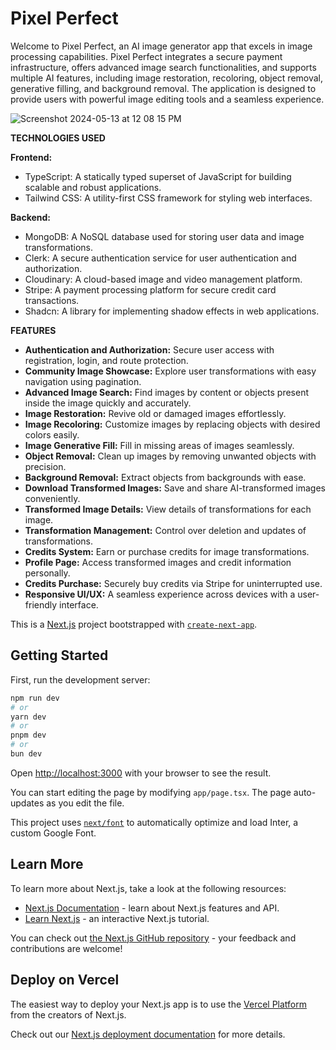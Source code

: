 # Pixel Perfect

Welcome to Pixel Perfect, an AI image generator app that excels in image processing capabilities. Pixel Perfect integrates a secure payment infrastructure, offers advanced image search functionalities, and supports multiple AI features, including image restoration, recoloring, object removal, generative filling, and background removal. The application is designed to provide users with powerful image editing tools and a seamless experience.

![Screenshot 2024-05-13 at 12 08 15 PM](https://github.com/TariqKichawele/ai-images/assets/105932024/d8c55752-275c-403b-809e-fab7f1664c4c)

**TECHNOLOGIES USED**

**Frontend:**
- TypeScript: A statically typed superset of JavaScript for building scalable and robust applications.
- Tailwind CSS: A utility-first CSS framework for styling web interfaces.

**Backend:**
- MongoDB: A NoSQL database used for storing user data and image transformations.
- Clerk: A secure authentication service for user authentication and authorization.
- Cloudinary: A cloud-based image and video management platform.
- Stripe: A payment processing platform for secure credit card transactions.
- Shadcn: A library for implementing shadow effects in web applications.

**FEATURES**

- **Authentication and Authorization:** Secure user access with registration, login, and route protection.
- **Community Image Showcase:** Explore user transformations with easy navigation using pagination.
- **Advanced Image Search:** Find images by content or objects present inside the image quickly and accurately.
- **Image Restoration:** Revive old or damaged images effortlessly.
- **Image Recoloring:** Customize images by replacing objects with desired colors easily.
- **Image Generative Fill:** Fill in missing areas of images seamlessly.
- **Object Removal:** Clean up images by removing unwanted objects with precision.
- **Background Removal:** Extract objects from backgrounds with ease.
- **Download Transformed Images:** Save and share AI-transformed images conveniently.
- **Transformed Image Details:** View details of transformations for each image.
- **Transformation Management:** Control over deletion and updates of transformations.
- **Credits System:** Earn or purchase credits for image transformations.
- **Profile Page:** Access transformed images and credit information personally.
- **Credits Purchase:** Securely buy credits via Stripe for uninterrupted use.
- **Responsive UI/UX:** A seamless experience across devices with a user-friendly interface.


This is a [Next.js](https://nextjs.org/) project bootstrapped with [`create-next-app`](https://github.com/vercel/next.js/tree/canary/packages/create-next-app).

## Getting Started

First, run the development server:

```bash
npm run dev
# or
yarn dev
# or
pnpm dev
# or
bun dev
```

Open [http://localhost:3000](http://localhost:3000) with your browser to see the result.

You can start editing the page by modifying `app/page.tsx`. The page auto-updates as you edit the file.

This project uses [`next/font`](https://nextjs.org/docs/basic-features/font-optimization) to automatically optimize and load Inter, a custom Google Font.

## Learn More

To learn more about Next.js, take a look at the following resources:

- [Next.js Documentation](https://nextjs.org/docs) - learn about Next.js features and API.
- [Learn Next.js](https://nextjs.org/learn) - an interactive Next.js tutorial.

You can check out [the Next.js GitHub repository](https://github.com/vercel/next.js/) - your feedback and contributions are welcome!

## Deploy on Vercel

The easiest way to deploy your Next.js app is to use the [Vercel Platform](https://vercel.com/new?utm_medium=default-template&filter=next.js&utm_source=create-next-app&utm_campaign=create-next-app-readme) from the creators of Next.js.

Check out our [Next.js deployment documentation](https://nextjs.org/docs/deployment) for more details.
